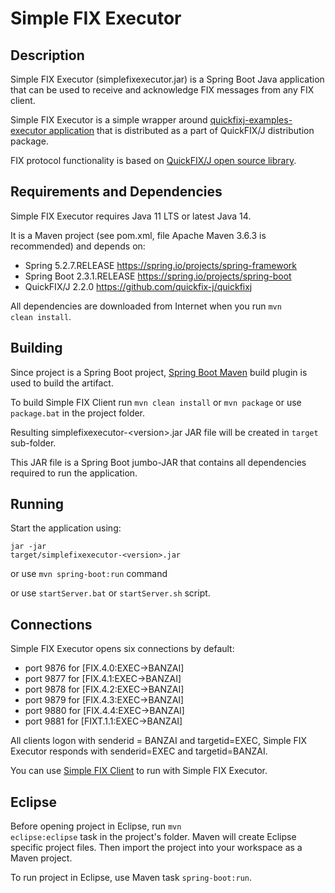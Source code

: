 # Simple FIX Executor
## Description
Simple FIX Executor (simplefixexecutor.jar) is a Spring Boot Java application that can be used to receive and acknowledge FIX messages from any FIX client. 

Simple FIX Executor is a simple wrapper around <a href="https://www.quickfixj.org/usermanual/2.1.0/usage/examples.html">quickfixj-examples-executor application</a> that is distributed as a part of QuickFIX/J distribution package. 

FIX protocol functionality is based on <a href="https://www.quickfixj.org/">QuickFIX/J open source library</a>.

## Requirements and Dependencies
Simple FIX Executor requires Java 11 LTS or latest Java 14.

It is a Maven project (see pom.xml, file Apache Maven 3.6.3 is recommended) and depends on:
* Spring 5.2.7.RELEASE https://spring.io/projects/spring-framework
* Spring Boot 2.3.1.RELEASE https://spring.io/projects/spring-boot
* QuickFIX/J 2.2.0 https://github.com/quickfix-j/quickfixj

All dependencies are downloaded from Internet when you run <code>mvn clean install</code>.

## Building
Since project is a Spring Boot project, <a href="https://docs.spring.io/spring-boot/docs/current/reference/html/build-tool-plugins-maven-plugin.html">Spring Boot Maven</a> build plugin is used to build the artifact.

To build Simple FIX Client run <code>mvn clean install</code> or <code>mvn package</code> or use <code>package.bat</code> in the project folder.

Resulting simplefixexecutor-&lt;version&gt;.jar JAR file will be created in <code>target</code> sub-folder.

This JAR file is a Spring Boot jumbo-JAR that contains all dependencies required to run the application.

## Running
Start the application using:

<code>jar -jar target/simplefixexecutor-&lt;version&gt;.jar</code>

or use <code>mvn spring-boot:run</code> command

or use <code>startServer.bat</code> or <code>startServer.sh</code> script.

## Connections
Simple FIX Executor opens six connections by default:
* port 9876 for [FIX.4.0:EXEC->BANZAI]
* port 9877 for [FIX.4.1:EXEC->BANZAI]
* port 9878 for [FIX.4.2:EXEC->BANZAI]
* port 9879 for [FIX.4.3:EXEC->BANZAI]
* port 9880 for [FIX.4.4:EXEC->BANZAI]
* port 9881 for [FIXT.1.1:EXEC->BANZAI]

All clients logon with senderid = BANZAI and targetid=EXEC, Simple FIX Executor responds with senderid=EXEC and targetid=BANZAI.

You can use <a href="https://github.com/alexkachanov/simpleFIXClient">Simple FIX Client</a> to run with Simple FIX Executor.

## Eclipse
Before opening project in Eclipse, run <code>mvn eclipse:eclipse</code> task in the project's folder. Maven will create Eclipse specific project files. Then import the project into your workspace as a Maven project.

To run project in Eclipse, use Maven task <code>spring-boot:run</code>.
